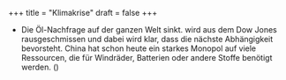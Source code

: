 +++
title = "Klimakrise"
draft = false
+++

-   Die Öl-Nachfrage auf der ganzen Welt sinkt. wird aus dem Dow Jones rausgeschmissen und dabei wird klar, dass die nächste Abhängigkeit bevorsteht. China hat schon heute ein starkes Monopol auf viele Ressourcen, die für Windräder, Batterien oder andere Stoffe benötigt werden. ()
